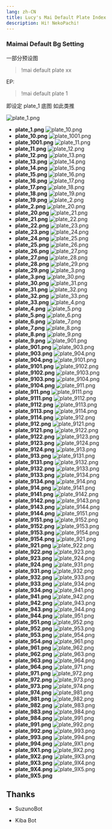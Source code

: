 ```yaml
---
lang: zh-CN
title: Lucy's Mai Default Plate Index
description: Hi! NekoPachi!
---
```


### Maimai Default Bg Setting

一部分预设图

> !mai default plate xx

EP:

> !mai default plate 1 

即设定 plate_1 底图 如此类推

![plate_1.png](https://cdn.himoyo.cn//mai/plate/image/plate_1.png)
- **plate_1.png**
![plate_10.png](https://cdn.himoyo.cn//mai/plate/image/plate_10.png)
- **plate_10.png**
![plate_1001.png](https://cdn.himoyo.cn//mai/plate/image/plate_1001.png)
- **plate_1001.png**
![plate_11.png](https://cdn.himoyo.cn//mai/plate/image/plate_11.png)
- **plate_11.png**
![plate_12.png](https://cdn.himoyo.cn//mai/plate/image/plate_12.png)
- **plate_12.png**
![plate_13.png](https://cdn.himoyo.cn//mai/plate/image/plate_13.png)
- **plate_13.png**
![plate_14.png](https://cdn.himoyo.cn//mai/plate/image/plate_14.png)
- **plate_14.png**
![plate_15.png](https://cdn.himoyo.cn//mai/plate/image/plate_15.png)
- **plate_15.png**
![plate_16.png](https://cdn.himoyo.cn//mai/plate/image/plate_16.png)
- **plate_16.png**
![plate_17.png](https://cdn.himoyo.cn//mai/plate/image/plate_17.png)
- **plate_17.png**
![plate_18.png](https://cdn.himoyo.cn//mai/plate/image/plate_18.png)
- **plate_18.png**
![plate_19.png](https://cdn.himoyo.cn//mai/plate/image/plate_19.png)
- **plate_19.png**
![plate_2.png](https://cdn.himoyo.cn//mai/plate/image/plate_2.png)
- **plate_2.png**
![plate_20.png](https://cdn.himoyo.cn//mai/plate/image/plate_20.png)
- **plate_20.png**
![plate_21.png](https://cdn.himoyo.cn//mai/plate/image/plate_21.png)
- **plate_21.png**
![plate_22.png](https://cdn.himoyo.cn//mai/plate/image/plate_22.png)
- **plate_22.png**
![plate_23.png](https://cdn.himoyo.cn//mai/plate/image/plate_23.png)
- **plate_23.png**
![plate_24.png](https://cdn.himoyo.cn//mai/plate/image/plate_24.png)
- **plate_24.png**
![plate_25.png](https://cdn.himoyo.cn//mai/plate/image/plate_25.png)
- **plate_25.png**
![plate_26.png](https://cdn.himoyo.cn//mai/plate/image/plate_26.png)
- **plate_26.png**
![plate_27.png](https://cdn.himoyo.cn//mai/plate/image/plate_27.png)
- **plate_27.png**
![plate_28.png](https://cdn.himoyo.cn//mai/plate/image/plate_28.png)
- **plate_28.png**
![plate_29.png](https://cdn.himoyo.cn//mai/plate/image/plate_29.png)
- **plate_29.png**
![plate_3.png](https://cdn.himoyo.cn//mai/plate/image/plate_3.png)
- **plate_3.png**
![plate_30.png](https://cdn.himoyo.cn//mai/plate/image/plate_30.png)
- **plate_30.png**
![plate_31.png](https://cdn.himoyo.cn//mai/plate/image/plate_31.png)
- **plate_31.png**
![plate_32.png](https://cdn.himoyo.cn//mai/plate/image/plate_32.png)
- **plate_32.png**
![plate_33.png](https://cdn.himoyo.cn//mai/plate/image/plate_33.png)
- **plate_33.png**
![plate_4.png](https://cdn.himoyo.cn//mai/plate/image/plate_4.png)
- **plate_4.png**
![plate_5.png](https://cdn.himoyo.cn//mai/plate/image/plate_5.png)
- **plate_5.png**
![plate_6.png](https://cdn.himoyo.cn//mai/plate/image/plate_6.png)
- **plate_6.png**
![plate_7.png](https://cdn.himoyo.cn//mai/plate/image/plate_7.png)
- **plate_7.png**
![plate_8.png](https://cdn.himoyo.cn//mai/plate/image/plate_8.png)
- **plate_8.png**
![plate_9.png](https://cdn.himoyo.cn//mai/plate/image/plate_9.png)
- **plate_9.png**
![plate_901.png](https://cdn.himoyo.cn//mai/plate/image/plate_901.png)
- **plate_901.png**
![plate_903.png](https://cdn.himoyo.cn//mai/plate/image/plate_903.png)
- **plate_903.png**
![plate_904.png](https://cdn.himoyo.cn//mai/plate/image/plate_904.png)
- **plate_904.png**
![plate_9101.png](https://cdn.himoyo.cn//mai/plate/image/plate_9101.png)
- **plate_9101.png**
![plate_9102.png](https://cdn.himoyo.cn//mai/plate/image/plate_9102.png)
- **plate_9102.png**
![plate_9103.png](https://cdn.himoyo.cn//mai/plate/image/plate_9103.png)
- **plate_9103.png**
![plate_9104.png](https://cdn.himoyo.cn//mai/plate/image/plate_9104.png)
- **plate_9104.png**
![plate_911.png](https://cdn.himoyo.cn//mai/plate/image/plate_911.png)
- **plate_911.png**
![plate_9111.png](https://cdn.himoyo.cn//mai/plate/image/plate_9111.png)
- **plate_9111.png**
![plate_9112.png](https://cdn.himoyo.cn//mai/plate/image/plate_9112.png)
- **plate_9112.png**
![plate_9113.png](https://cdn.himoyo.cn//mai/plate/image/plate_9113.png)
- **plate_9113.png**
![plate_9114.png](https://cdn.himoyo.cn//mai/plate/image/plate_9114.png)
- **plate_9114.png**
![plate_912.png](https://cdn.himoyo.cn//mai/plate/image/plate_912.png)
- **plate_912.png**
![plate_9121.png](https://cdn.himoyo.cn//mai/plate/image/plate_9121.png)
- **plate_9121.png**
![plate_9122.png](https://cdn.himoyo.cn//mai/plate/image/plate_9122.png)
- **plate_9122.png**
![plate_9123.png](https://cdn.himoyo.cn//mai/plate/image/plate_9123.png)
- **plate_9123.png**
![plate_9124.png](https://cdn.himoyo.cn//mai/plate/image/plate_9124.png)
- **plate_9124.png**
![plate_913.png](https://cdn.himoyo.cn//mai/plate/image/plate_913.png)
- **plate_913.png**
![plate_9131.png](https://cdn.himoyo.cn//mai/plate/image/plate_9131.png)
- **plate_9131.png**
![plate_9132.png](https://cdn.himoyo.cn//mai/plate/image/plate_9132.png)
- **plate_9132.png**
![plate_9133.png](https://cdn.himoyo.cn//mai/plate/image/plate_9133.png)
- **plate_9133.png**
![plate_9134.png](https://cdn.himoyo.cn//mai/plate/image/plate_9134.png)
- **plate_9134.png**
![plate_914.png](https://cdn.himoyo.cn//mai/plate/image/plate_914.png)
- **plate_914.png**
![plate_9141.png](https://cdn.himoyo.cn//mai/plate/image/plate_9141.png)
- **plate_9141.png**
![plate_9142.png](https://cdn.himoyo.cn//mai/plate/image/plate_9142.png)
- **plate_9142.png**
![plate_9143.png](https://cdn.himoyo.cn//mai/plate/image/plate_9143.png)
- **plate_9143.png**
![plate_9144.png](https://cdn.himoyo.cn//mai/plate/image/plate_9144.png)
- **plate_9144.png**
![plate_9151.png](https://cdn.himoyo.cn//mai/plate/image/plate_9151.png)
- **plate_9151.png**
![plate_9152.png](https://cdn.himoyo.cn//mai/plate/image/plate_9152.png)
- **plate_9152.png**
![plate_9153.png](https://cdn.himoyo.cn//mai/plate/image/plate_9153.png)
- **plate_9153.png**
![plate_9154.png](https://cdn.himoyo.cn//mai/plate/image/plate_9154.png)
- **plate_9154.png**
![plate_921.png](https://cdn.himoyo.cn//mai/plate/image/plate_921.png)
- **plate_921.png**
![plate_922.png](https://cdn.himoyo.cn//mai/plate/image/plate_922.png)
- **plate_922.png**
![plate_923.png](https://cdn.himoyo.cn//mai/plate/image/plate_923.png)
- **plate_923.png**
![plate_924.png](https://cdn.himoyo.cn//mai/plate/image/plate_924.png)
- **plate_924.png**
![plate_931.png](https://cdn.himoyo.cn//mai/plate/image/plate_931.png)
- **plate_931.png**
![plate_932.png](https://cdn.himoyo.cn//mai/plate/image/plate_932.png)
- **plate_932.png**
![plate_933.png](https://cdn.himoyo.cn//mai/plate/image/plate_933.png)
- **plate_933.png**
![plate_934.png](https://cdn.himoyo.cn//mai/plate/image/plate_934.png)
- **plate_934.png**
![plate_941.png](https://cdn.himoyo.cn//mai/plate/image/plate_941.png)
- **plate_941.png**
![plate_942.png](https://cdn.himoyo.cn//mai/plate/image/plate_942.png)
- **plate_942.png**
![plate_943.png](https://cdn.himoyo.cn//mai/plate/image/plate_943.png)
- **plate_943.png**
![plate_944.png](https://cdn.himoyo.cn//mai/plate/image/plate_944.png)
- **plate_944.png**
![plate_951.png](https://cdn.himoyo.cn//mai/plate/image/plate_951.png)
- **plate_951.png**
![plate_952.png](https://cdn.himoyo.cn//mai/plate/image/plate_952.png)
- **plate_952.png**
![plate_953.png](https://cdn.himoyo.cn//mai/plate/image/plate_953.png)
- **plate_953.png**
![plate_954.png](https://cdn.himoyo.cn//mai/plate/image/plate_954.png)
- **plate_954.png**
![plate_961.png](https://cdn.himoyo.cn//mai/plate/image/plate_961.png)
- **plate_961.png**
![plate_962.png](https://cdn.himoyo.cn//mai/plate/image/plate_962.png)
- **plate_962.png**
![plate_963.png](https://cdn.himoyo.cn//mai/plate/image/plate_963.png)
- **plate_963.png**
![plate_964.png](https://cdn.himoyo.cn//mai/plate/image/plate_964.png)
- **plate_964.png**
![plate_971.png](https://cdn.himoyo.cn//mai/plate/image/plate_971.png)
- **plate_971.png**
![plate_972.png](https://cdn.himoyo.cn//mai/plate/image/plate_972.png)
- **plate_972.png**
![plate_973.png](https://cdn.himoyo.cn//mai/plate/image/plate_973.png)
- **plate_973.png**
![plate_974.png](https://cdn.himoyo.cn//mai/plate/image/plate_974.png)
- **plate_974.png**
![plate_981.png](https://cdn.himoyo.cn//mai/plate/image/plate_981.png)
- **plate_981.png**
![plate_982.png](https://cdn.himoyo.cn//mai/plate/image/plate_982.png)
- **plate_982.png**
![plate_983.png](https://cdn.himoyo.cn//mai/plate/image/plate_983.png)
- **plate_983.png**
![plate_984.png](https://cdn.himoyo.cn//mai/plate/image/plate_984.png)
- **plate_984.png**
![plate_991.png](https://cdn.himoyo.cn//mai/plate/image/plate_991.png)
- **plate_991.png**
![plate_992.png](https://cdn.himoyo.cn//mai/plate/image/plate_992.png)
- **plate_992.png**
![plate_993.png](https://cdn.himoyo.cn//mai/plate/image/plate_993.png)
- **plate_993.png**
![plate_994.png](https://cdn.himoyo.cn//mai/plate/image/plate_994.png)
- **plate_994.png**
![plate_9X1.png](https://cdn.himoyo.cn//mai/plate/image/plate_9X1.png)
- **plate_9X1.png**
![plate_9X2.png](https://cdn.himoyo.cn//mai/plate/image/plate_9X2.png)
- **plate_9X2.png**
![plate_9X3.png](https://cdn.himoyo.cn//mai/plate/image/plate_9X3.png)
- **plate_9X3.png**
![plate_9X4.png](https://cdn.himoyo.cn//mai/plate/image/plate_9X4.png)
- **plate_9X4.png**
![plate_9X5.png](https://cdn.himoyo.cn//mai/plate/image/plate_9X5.png)
- **plate_9X5.png**


## Thanks

- SuzunoBot

- Kiba Bot
